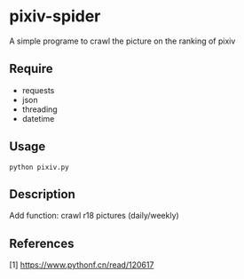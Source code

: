 # pixiv-spider
A simple programe to crawl the picture on the ranking of pixiv

## Require
- requests
- json
- threading
- datetime

## Usage
```
python pixiv.py
```

## Description
Add function: crawl r18 pictures (daily/weekly)

## References
[1] https://www.pythonf.cn/read/120617

